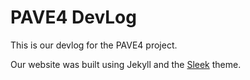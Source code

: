 # PAVE4 DevLog
This is our devlog for the PAVE4 project.

Our website was built using Jekyll and the [Sleek](https://janczizikow.github.io/sleek/) theme.
